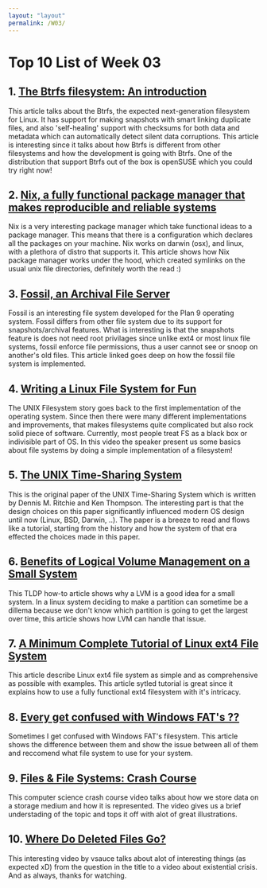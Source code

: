```yaml
---
layout: "layout"
permalink: /W03/
---
```


# Top 10 List of Week 03

## 1. [The Btrfs filesystem: An introduction](https://lwn.net/Articles/576276/)
This article talks about the Btrfs, the expected next-generation filesystem for Linux. It has support for making snapshots with smart linking duplicate files, and also 'self-healing' support with checksums for both data and metadata which can automatically detect silent data corruptions.  This article is interesting since it talks about how Btrfs is different from other filesystems and how the development is going with Btrfs. One of the distribution that support Btrfs out of the box is openSUSE which you could try right now!

## 2. [Nix, a fully functional package manager that makes reproducible and reliable systems ](https://nixos.org/guides/how-nix-works.html)
Nix is a very interesting package manager which take functional ideas to a package manager. This means that there is a configuration which declares all the packages on your machine. Nix works on darwin (osx), and linux, with a plethora of distro that supports it. This article shows how Nix package manager works under the hood, which created symlinks on the usual unix file directories, definitely worth the read :)

## 3. [Fossil, an Archival File Server](http://doc.cat-v.org/plan_9/4th_edition/papers/fossil/)
Fossil is an interesting file system developed for the Plan 9 operating system. Fossil differs from other file system due to its support for snapshots/archival features. What is interesting is that the snapshots feature is does not need root privilages since unlike ext4 or most linux file systems, fossil enforce file permissions, thus a user cannot see or snoop on another's old files. This article linked goes deep on how the fossil file system is implemented.

## 4. [Writing a Linux File System for Fun](https://www.youtube.com/watch?v=sLR17lUjTpc&t=1s)
The UNIX Filesystem story goes back to the first implementation of the operating system. Since then there were many different implementations and improvements, that makes filesystems quite complicated but also rock solid piece of software. Currently, most people treat FS as a black box or indivisible part of OS. 
In this video the speaker present us some basics about file systems by doing a simple implementation of a filesystem!

## 5. [The UNIX Time-Sharing System](https://chsasank.github.io/classic_papers/unix-time-sharing-system.html)
This is the original paper of the UNIX Time-Sharing System which is written by Dennis M. Ritchie and Ken Thompson. The interesting part is that the design choices on this paper significantly influenced modern OS design until now (Linux, BSD, Darwin, ..). The paper is a breeze to read and flows like a tutorial, starting from the history and how the system of that era effected the choices made in this paper.

## 6. [Benefits of Logical Volume Management on a Small System](https://tldp.org/HOWTO/LVM-HOWTO/benefitsoflvmsmall.html)
This TLDP how-to article shows why a LVM is a good idea for a small system. In a linux system deciding to make a partition can sometime be a dillema because we don't know which partition is going to get the largest over time, this article shows how LVM can handle that issue.

## 7. [A Minimum Complete Tutorial of Linux ext4 File System](https://metebalci.com/blog/a-minimum-complete-tutorial-of-linux-ext4-file-system/)
This article describe Linux ext4 file system as simple and as comprehensive as possible with examples. This article sytled tutorial is great since it explains how to use a fully functional ext4 filesystem with it's intricacy.

## 8. [Every get confused with Windows FAT's ??](https://www.tech-recipes.com/rx/2801/exfat_versus_fat32_versus_ntfs/)
Sometimes I get confused with Windows FAT's filesystem. This article shows the difference between them and show the issue between all of them and reccomend what file system to use for your system.

## 9. [Files & File Systems: Crash Course](https://www.youtube.com/watch?v=KN8YgJnShPM)
This computer science crash course video talks about how we store data on a storage medium and how it is represented. The video gives us a brief understading of the topic and tops it off with alot of great illustrations.

## 10. [Where Do Deleted Files Go?](https://www.youtube.com/watch?v=G5s4-Kak49o)
This interesting video by vsauce talks about alot of interesting things (as expected xD) from the question in the title to a video about existential crisis. And as always, thanks for watching.

